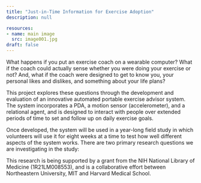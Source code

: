 ```yaml
---
title: "Just-in-Time Information for Exercise Adoption"
description: null

resources:
- name: main image
  src: image001.jpg
draft: false
---
```


What happens if you put an exercise coach on a wearable computer? What if the coach could actually sense whether you were doing your exercise or not? And, what if the coach were designed to get to know you, your personal likes and dislikes, and something about your life plans?

This project explores these questions through the development and evaluation of an innovative automated portable exercise advisor system. The system incorporates a PDA, a motion sensor (accelerometer), and a relational agent, and is designed to interact with people over extended periods of time to set and follow up on daily exercise goals.

Once developed, the system will be used in a year-long field study in which volunteers will use it for eight weeks at a time to test how well different aspects of the system works. There are two primary research questions we are investigating in the study:

This research is being supported by a grant from the NIH National Library of Medicine (1R21LM008553), and is a collaborative effort between Northeastern University, MIT and Harvard Medical School.

